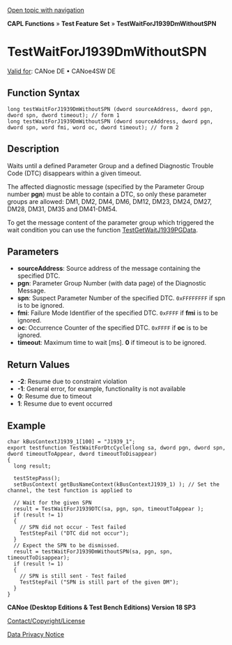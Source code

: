 [Open topic with navigation](../../../../../CANoeDEFamily.htm#Topics/CAPLFunctions/Test/Functions/CAPLfunctionTestWaitForJ1939DmWithoutSPN.md)

**CAPL Functions** » **Test Feature Set** » **TestWaitForJ1939DmWithoutSPN**

# TestWaitForJ1939DmWithoutSPN

[Valid for](../../../Shared/FeatureAvailability.md): CANoe DE • CANoe4SW DE

## Function Syntax

```plaintext
long testWaitForJ1939DmWithoutSPN (dword sourceAddress, dword pgn, dword spn, dword timeout); // form 1
long testWaitForJ1939DmWithoutSPN (dword sourceAddress, dword pgn, dword spn, word fmi, word oc, dword timeout); // form 2
```

## Description

Waits until a defined Parameter Group and a defined Diagnostic Trouble Code (DTC) disappears within a given timeout.

The affected diagnostic message (specified by the Parameter Group number **pgn**) must be able to contain a DTC, so only these parameter groups are allowed: DM1, DM2, DM4, DM6, DM12, DM23, DM24, DM27, DM28, DM31, DM35 and DM41-DM54.

To get the message content of the parameter group which triggered the wait condition you can use the function [TestGetWaitJ1939PGData](CAPLfunctionTestGetWaitJ1939PGData.md).

## Parameters

- **sourceAddress**: Source address of the message containing the specified DTC.
- **pgn**: Parameter Group Number (with data page) of the Diagnostic Message.
- **spn**: Suspect Parameter Number of the specified DTC. `0xFFFFFFFF` if spn is to be ignored.
- **fmi**: Failure Mode Identifier of the specified DTC. `0xFFFF` if **fmi** is to be ignored.
- **oc**: Occurrence Counter of the specified DTC. `0xFFFF` if **oc** is to be ignored.
- **timeout**: Maximum time to wait [ms]. **0** if timeout is to be ignored.

## Return Values

- **-2**: Resume due to constraint violation
- **-1**: General error, for example, functionality is not available
- **0**: Resume due to timeout
- **1**: Resume due to event occurred

## Example

```plaintext
char kBusContextJ1939_1[100] = "J1939_1";
export testfunction TestWaitForDtcCycle(long sa, dword pgn, dword spn, dword timeoutToAppear, dword timeoutToDisappear)
{
  long result;

  testStepPass();
  setBusContext( getBusNameContext(kBusContextJ1939_1) ); // Set the channel, the test function is applied to

  // Wait for the given SPN
  result = TestWaitForJ1939DTC(sa, pgn, spn, timeoutToAppear );
  if (result != 1)
  {
    // SPN did not occur - Test failed
    TestStepFail ("DTC did not occur");
  }
  // Expect the SPN to be dismissed.
  result = testWaitForJ1939DmWithoutSPN(sa, pgn, spn, timeoutToDisappear);
  if (result != 1)
  {
    // SPN is still sent - Test failed
    TestStepFail ("SPN is still part of the given DM");
  }
}
```

**CANoe (Desktop Editions & Test Bench Editions) Version 18 SP3**

[Contact/Copyright/License](../../../Shared/ContactCopyrightLicense.md)

[Data Privacy Notice](https://www.vector.com/int/en/company/get-info/privacy-policy/)
